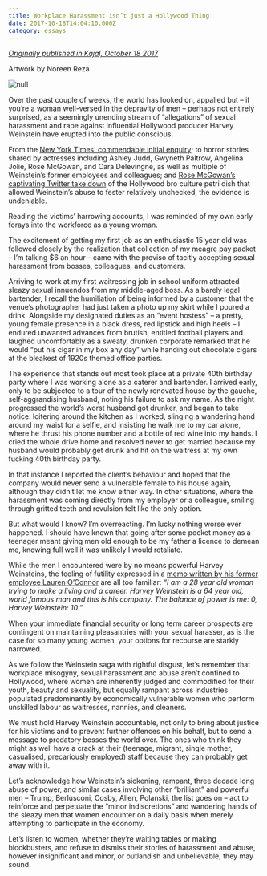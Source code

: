 ```yaml
---
title: Workplace Harassment isn’t just a Hollywood Thing
date: 2017-10-18T14:04:10.000Z
category: essays
---
```

[_Originally published in Kajal, October 18 2017_](https://www.kajalmag.com/sexual-harassment-me-too/)

Artwork by Noreen Reza

![null](/img/metoo.jpg)

Over the past couple of weeks, the world has looked on, appalled but – if you’re a woman well-versed in the depravity of men – perhaps not entirely surprised, as a seemingly unending stream of “allegations” of sexual harassment and rape against influential Hollywood producer Harvey Weinstein have erupted into the public conscious.

From the [New York Times' commendable initial enquiry](https://www.nytimes.com/2017/10/05/us/harvey-weinstein-harassment-allegations.html?_r=0); to horror stories shared by actresses including Ashley Judd, Gwyneth Paltrow, Angelina Jolie, Rose McGowan, and Cara Delevingne, as well as multiple of Weinstein’s former employees and colleagues; and [Rose McGowan’s captivating Twitter take down](https://twitter.com/rosemcgowan/status/916022471165276161) of the Hollywood bro culture petri dish that allowed Weinstein’s abuse to fester relatively unchecked, the evidence is undeniable.

Reading the victims’ harrowing accounts, I was reminded of my own early forays into the workforce as a young woman.

The excitement of getting my first job as an enthusiastic 15 year old was followed closely by the realization that collection of my meagre pay packet – I’m talking $6 an hour – came with the proviso of tacitly accepting sexual harassment from bosses, colleagues, and customers.

Arriving to work at my first waitressing job in school uniform attracted sleazy sexual innuendos from my middle-aged boss. As a barely legal bartender, I recall the humiliation of being informed by a customer that the venue’s photographer had just taken a photo up my skirt while I poured a drink. Alongside my designated duties as an “event hostess” – a pretty, young female presence in a black dress, red lipstick and high heels – I endured unwanted advances from brutish, entitled football players and laughed uncomfortably as a sweaty, drunken corporate remarked that he would “put his cigar in my box any day” while handing out chocolate cigars at the bleakest of 1920s themed office parties.

The experience that stands out most took place at a private 40th birthday party where I was working alone as a caterer and bartender. I arrived early, only to be subjected to a tour of the newly renovated house by the gauche, self-aggrandising husband, noting his failure to ask my name. As the night progressed the world’s worst husband got drunker, and began to take notice: loitering around the kitchen as I worked, slinging a wandering hand around my waist for a selfie, and insisting he walk me to my car alone, where he thrust his phone number and a bottle of red wine into my hands. I cried the whole drive home and resolved never to get married because my husband would probably get drunk and hit on the waitress at my own fucking 40th birthday party.

In that instance I reported the client’s behaviour and hoped that the company would never send a vulnerable female to his house again, although they didn’t let me know either way. In other situations, where the harassment was coming directly from my employer or a colleague, smiling through gritted teeth and revulsion felt like the only option.

But what would I know? I’m overreacting. I’m lucky nothing worse ever happened. I should have known that going after some pocket money as a teenager meant giving men old enough to be my father a licence to demean me, knowing full well it was unlikely I would retaliate.

While the men I encountered were by no means powerful Harvey Weinsteins, the feeling of futility expressed in a [memo written by his former employee Lauren O’Connor](https://www.nytimes.com/2017/10/05/us/harvey-weinstein-harassment-allegations.html?_r=0) are all too familiar: _“I am a 28 year old woman trying to make a living and a career. Harvey Weinstein is a 64 year old, world famous man and this is his company. The balance of power is me: 0, Harvey Weinstein: 10.”_

When your immediate financial security or long term career prospects are contingent on maintaining pleasantries with your sexual harasser, as is the case for so many young women, your options for recourse are starkly narrowed.

As we follow the Weinstein saga with rightful disgust, let’s remember that workplace misogyny, sexual harassment and abuse aren’t confined to Hollywood, where women are inherently judged and commodified for their youth, beauty and sexuality, but equally rampant across industries populated predominantly by economically vulnerable women who perform unskilled labour as waitresses, nannies, and cleaners.

We must hold Harvey Weinstein accountable, not only to bring about justice for his victims and to prevent further offences on his behalf, but to send a message to predatory bosses the world over. The ones who think they might as well have a crack at their (teenage, migrant, single mother, casualised, precariously employed) staff because they can probably get away with it.

Let’s acknowledge how Weinstein’s sickening, rampant, three decade long abuse of power, and similar cases involving other “brilliant” and powerful men – Trump, Berlusconi, Cosby, Allen, Polanski, the list goes on – act to reinforce and perpetuate the “minor indiscretions” and wandering hands of the sleazy men that women encounter on a daily basis when merely attempting to participate in the economy.

Let’s listen to women, whether they’re waiting tables or making blockbusters, and refuse to dismiss their stories of harassment and abuse, however insignificant and minor, or outlandish and unbelievable, they may sound.
